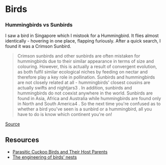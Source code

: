 # Birds

### Hummingbirds vs Sunbirds

I saw a bird in Singapore which I mistook for a Hummingbird. It flies almost identically - hovering in one place, flapping furiously. After a quick search, I found it was a Crimson Sunbird.

> Crimson sunbirds and other sunbirds are often mistaken for hummingbirds due to their similar appearance in terms of size and colouring. However, this is actually a result of convergent evolution, as both fulfil similar ecological niches by feeding on nectar and therefore play a key role in pollination. Sunbirds and hummingbirds are not closely related at all - hummingbirds' closest cousins are actually swifts and nightjars3 . In addition, sunbirds and hummingbirds do not coexist anywhere in the world. Sunbirds are found in Asia, Africa and Australia while hummingbirds are found only in North and South America4 . So the next time you're confused as to whether a bird you've seen is a sunbird or a hummingbird, all you have to do is know which continent you're on!

[Source](https://wiki.nus.edu.sg/display/TAX/Aethopyga+siparaja+-+Crimson+sunbird)

## Resources

- [Parasitic Cuckoo Birds and Their Host Parents](https://singaporebirdgroup.wordpress.com/2015/05/04/resident-cuckoos-and-their-host-parents-a-pictorial-guide/)
- [The engineering of birds’ nests](https://hn.premii.com/#/comments/22602865)